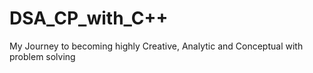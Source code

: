# DSA_CP_with_C++
My Journey to becoming highly Creative, Analytic and Conceptual with problem solving
